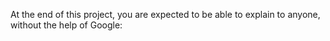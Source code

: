At the end of this project, you are expected to be able to explain to anyone, without the help of Google:


